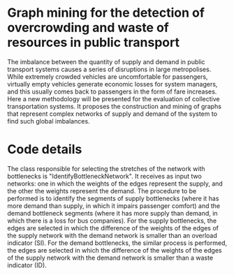 # Graph mining for the detection of overcrowding and waste of resources in public transport

The imbalance between the quantity of supply and demand in public transport systems causes a series of disruptions in large metropolises. While extremely crowded vehicles are uncomfortable for passengers, virtually empty vehicles generate economic losses for system managers, and this usually comes back to passengers in the form of fare increases. Here a new methodology will be presented for the evaluation of collective transportation systems. It proposes the construction and mining of graphs that represent complex networks of supply and demand of the system to find such global imbalances.

# Code details

The class responsible for selecting the stretches of the network with bottlenecks is "IdentifyBottleneckNetwork". It receives as input two networks: one in which the weights of the edges represent the supply, and the other the weights represent the demand. The procedure to be performed is to identify the segments of supply bottlenecks (where it has more demand than supply, in which it impairs passenger comfort) and the demand bottleneck segments (where it has more supply than demand, in which there is a loss for bus companies). For the supply bottlenecks, the edges are selected in which the difference of the weights of the edges of the supply network with the demand network is smaller than an overload indicator (SI). For the demand bottlenecks, the similar process is performed, the edges are selected in which the difference of the weights of the edges of the supply network with the demand network is smaller than a waste indicator (ID).
